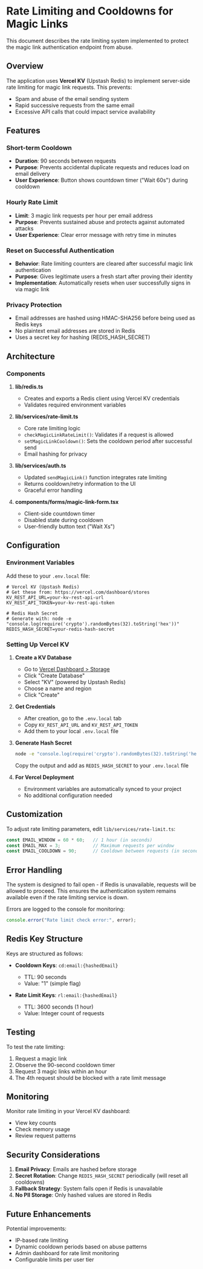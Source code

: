 # Rate Limiting and Cooldowns for Magic Links

This document describes the rate limiting system implemented to protect the magic link authentication endpoint from abuse.

## Overview

The application uses **Vercel KV** (Upstash Redis) to implement server-side rate limiting for magic link requests. This prevents:
- Spam and abuse of the email sending system
- Rapid successive requests from the same email
- Excessive API calls that could impact service availability

## Features

### Short-term Cooldown
- **Duration**: 90 seconds between requests
- **Purpose**: Prevents accidental duplicate requests and reduces load on email delivery
- **User Experience**: Button shows countdown timer ("Wait 60s") during cooldown

### Hourly Rate Limit
- **Limit**: 3 magic link requests per hour per email address
- **Purpose**: Prevents sustained abuse and protects against automated attacks
- **User Experience**: Clear error message with retry time in minutes

### Reset on Successful Authentication
- **Behavior**: Rate limiting counters are cleared after successful magic link authentication
- **Purpose**: Gives legitimate users a fresh start after proving their identity
- **Implementation**: Automatically resets when user successfully signs in via magic link

### Privacy Protection
- Email addresses are hashed using HMAC-SHA256 before being used as Redis keys
- No plaintext email addresses are stored in Redis
- Uses a secret key for hashing (REDIS_HASH_SECRET)

## Architecture

### Components

1. **lib/redis.ts**
   - Creates and exports a Redis client using Vercel KV credentials
   - Validates required environment variables

2. **lib/services/rate-limit.ts**
   - Core rate limiting logic
   - `checkMagicLinkRateLimit()`: Validates if a request is allowed
   - `setMagicLinkCooldown()`: Sets the cooldown period after successful send
   - Email hashing for privacy

3. **lib/services/auth.ts**
   - Updated `sendMagicLink()` function integrates rate limiting
   - Returns cooldown/retry information to the UI
   - Graceful error handling

4. **components/forms/magic-link-form.tsx**
   - Client-side countdown timer
   - Disabled state during cooldown
   - User-friendly button text ("Wait Xs")

## Configuration

### Environment Variables

Add these to your `.env.local` file:

```env
# Vercel KV (Upstash Redis)
# Get these from: https://vercel.com/dashboard/stores
KV_REST_API_URL=your-kv-rest-api-url
KV_REST_API_TOKEN=your-kv-rest-api-token

# Redis Hash Secret
# Generate with: node -e "console.log(require('crypto').randomBytes(32).toString('hex'))"
REDIS_HASH_SECRET=your-redis-hash-secret
```

### Setting Up Vercel KV

1. **Create a KV Database**
   - Go to [Vercel Dashboard > Storage](https://vercel.com/dashboard/stores)
   - Click "Create Database"
   - Select "KV" (powered by Upstash Redis)
   - Choose a name and region
   - Click "Create"

2. **Get Credentials**
   - After creation, go to the `.env.local` tab
   - Copy `KV_REST_API_URL` and `KV_REST_API_TOKEN`
   - Add them to your local `.env.local` file

3. **Generate Hash Secret**
   ```bash
   node -e "console.log(require('crypto').randomBytes(32).toString('hex'))"
   ```
   Copy the output and add as `REDIS_HASH_SECRET` to your `.env.local` file

4. **For Vercel Deployment**
   - Environment variables are automatically synced to your project
   - No additional configuration needed

## Customization

To adjust rate limiting parameters, edit `lib/services/rate-limit.ts`:

```typescript
const EMAIL_WINDOW = 60 * 60;   // 1 hour (in seconds)
const EMAIL_MAX = 3;            // Maximum requests per window
const EMAIL_COOLDOWN = 90;      // Cooldown between requests (in seconds)
```

## Error Handling

The system is designed to fail open - if Redis is unavailable, requests will be allowed to proceed. This ensures the authentication system remains available even if the rate limiting service is down.

Errors are logged to the console for monitoring:
```typescript
console.error("Rate limit check error:", error);
```

## Redis Key Structure

Keys are structured as follows:

- **Cooldown Keys**: `cd:email:{hashedEmail}`
  - TTL: 90 seconds
  - Value: "1" (simple flag)

- **Rate Limit Keys**: `rl:email:{hashedEmail}`
  - TTL: 3600 seconds (1 hour)
  - Value: Integer count of requests

## Testing

To test the rate limiting:

1. Request a magic link
2. Observe the 90-second cooldown timer
3. Request 3 magic links within an hour
4. The 4th request should be blocked with a rate limit message

## Monitoring

Monitor rate limiting in your Vercel KV dashboard:
- View key counts
- Check memory usage
- Review request patterns

## Security Considerations

1. **Email Privacy**: Emails are hashed before storage
2. **Secret Rotation**: Change `REDIS_HASH_SECRET` periodically (will reset all cooldowns)
3. **Fallback Strategy**: System fails open if Redis is unavailable
4. **No PII Storage**: Only hashed values are stored in Redis

## Future Enhancements

Potential improvements:
- IP-based rate limiting
- Dynamic cooldown periods based on abuse patterns
- Admin dashboard for rate limit monitoring
- Configurable limits per user tier

